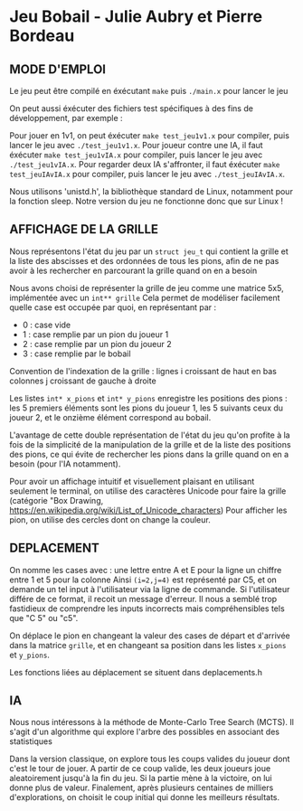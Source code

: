 # Jeu Bobail - Julie Aubry et Pierre Bordeau

## MODE D'EMPLOI

Le jeu peut être compilé en éxécutant `make` puis `./main.x` pour lancer le jeu

On peut aussi éxécuter des fichiers test spécifiques à des fins de développement, par exemple :

Pour jouer en 1v1, on peut éxécuter `make test_jeu1v1.x` pour compiler, puis lancer le jeu avec `./test_jeu1v1.x`. Pour joueur contre une IA, il faut éxécuter `make test_jeu1vIA.x` pour compiler, puis lancer le jeu avec `./test_jeu1vIA.x`. Pour regarder deux IA s'affronter, il faut éxécuter `make test_jeuIAvIA.x` pour compiler, puis lancer le jeu avec `./test_jeuIAvIA.x`.

Nous utilisons 'unistd.h', la bibliothèque standard de Linux, notamment pour la fonction sleep. Notre version du jeu ne fonctionne donc que sur Linux !

## AFFICHAGE DE LA GRILLE

Nous représentons l'état du jeu par un `struct jeu_t` qui contient la grille et la liste des abscisses et des ordonnées de tous les pions, afin de ne pas avoir à les rechercher en parcourant la grille quand on en a besoin

Nous avons choisi de représenter la grille de jeu comme une matrice 5x5, implémentée avec un `int** grille`
Cela permet de modéliser facilement quelle case est occupée par quoi, en représentant par : 
- 0 : case vide
- 1 : case remplie par un pion du joueur 1
- 2 : case remplie par un pion du joueur 2
- 3 : case remplie par le bobail
  
Convention de l'indexation de la grille :
lignes i croissant de haut en bas
colonnes j croissant de gauche à droite

Les listes `int* x_pions` et `int* y_pions` enregistre les positions des pions : les 5 premiers éléments sont les pions du joueur 1, les 5 suivants ceux du joueur 2, et le onzième élément correspond au bobail.
  
L'avantage de cette double représentation de l'état du jeu qu'on profite à la fois de la simplicité de la manipulation de la grille et de la liste des positions des pions, ce qui évite de rechercher les pions dans la grille quand on en a besoin (pour l'IA notamment).



Pour avoir un affichage intuitif et visuellement plaisant en utilisant seulement le terminal, on utilise des caractères Unicode pour faire la grille (catégorie "Box Drawing, https://en.wikipedia.org/wiki/List_of_Unicode_characters)
Pour afficher les pion, on utilise des cercles dont on change la couleur.

## DEPLACEMENT

On nomme les cases avec :
une lettre entre A et E pour la ligne
un chiffre entre 1 et 5 pour la colonne
Ainsi `(i=2,j=4)` est représenté par C5, et on demande un tel input à l'utilisateur via la ligne de commande. Si l'utilisateur différe de ce format, il recoit un message d'erreur. Il nous a semblé trop fastidieux de comprendre les inputs incorrects mais compréhensibles tels que "C 5" ou "c5".

On déplace le pion en changeant la valeur des cases de départ et d'arrivée dans la matrice `grille`, et en changeant sa position dans les listes `x_pions` et `y_pions`.

Les fonctions liées au déplacement se situent dans deplacements.h

## IA

Nous nous intéressons à la méthode de Monte-Carlo Tree Search (MCTS). Il s'agit d'un algorithme qui explore l'arbre des possibles en associant des statistiques 

Dans la version classique, on explore tous les coups valides du joueur dont c'est le tour de jouer. A partir de ce coup valide, les deux joueurs joue aleatoirement jusqu'à la fin du jeu. Si la partie mène à la victoire, on lui donne plus de valeur. Finalement, après plusieurs centaines de milliers d'explorations, on choisit le coup initial qui donne les meilleurs résultats.


